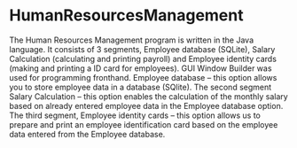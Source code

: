 # HumanResourcesManagement
The Human Resources Management program is written in the Java language. It consists of 3 segments, Employee database (SQLite), Salary Calculation (calculating and printing payroll) and Employee identity cards (making and printing a ID card for employees). GUI Window Builder was used for programming fronthand.
Employee database – this option allows you to store employee data in a database (SQlite). The second segment Salary Calculation – this option enables the calculation of the monthly salary based on already entered employee data in the Employee database option. The third segment, Employee identity cards – this option allows us to prepare and print an employee identification card based on the employee data entered from the Employee database.
